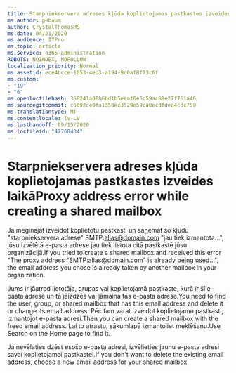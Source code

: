 ```yaml
---
title: Starpniekservera adreses kļūda koplietojamas pastkastes izveides laikā
ms.author: pebaum
author: CrystalThomasMS
ms.date: 04/21/2020
ms.audience: ITPro
ms.topic: article
ms.service: o365-administration
ROBOTS: NOINDEX, NOFOLLOW
localization_priority: Normal
ms.assetid: ece4bcce-1053-4ed3-a194-9d0af8f73c6f
ms.custom:
- "19"
- "6"
ms.openlocfilehash: 368241a08b6bd1b5eeaf6e5c59ac68e27f761a46
ms.sourcegitcommit: c6692ce0fa1358ec3529e59ca0ecdfdea4cdc759
ms.translationtype: MT
ms.contentlocale: lv-LV
ms.lasthandoff: 09/15/2020
ms.locfileid: "47768434"
---
```

# <a name="proxy-address-error-while-creating-a-shared-mailbox"></a><span data-ttu-id="3c218-102">Starpniekservera adreses kļūda koplietojamas pastkastes izveides laikā</span><span class="sxs-lookup"><span data-stu-id="3c218-102">Proxy address error while creating a shared mailbox</span></span>

<span data-ttu-id="3c218-103">Ja mēģinājāt izveidot koplietotu pastkasti un saņēmāt šo kļūdu "starpniekservera adrese" SMTP:alias@domain.com "jau tiek izmantota...", jūsu izvēlētā e-pasta adrese jau tiek lietota citā pastkastē jūsu organizācijā.</span><span class="sxs-lookup"><span data-stu-id="3c218-103">If you tried to create a shared mailbox and received this error "The proxy address "SMTP:alias@domain.com" is already being used…", the email address you chose is already taken by another mailbox in your organization.</span></span>
  
<span data-ttu-id="3c218-104">Jums ir jāatrod lietotāja, grupas vai koplietojamā pastkaste, kurā ir šī e-pasta adrese un tā jāizdzēš vai jāmaina tās e-pasta adrese.</span><span class="sxs-lookup"><span data-stu-id="3c218-104">You need to find the user, group, or shared mailbox that has this email address and delete it or change its email address.</span></span> <span data-ttu-id="3c218-105">Pēc tam varat izveidot koplietojamu pastkasti, izmantojot e-pasta adresi.</span><span class="sxs-lookup"><span data-stu-id="3c218-105">Then you can create a shared mailbox with the freed email address.</span></span> <span data-ttu-id="3c218-106">Lai to atrastu, sākumlapā izmantojiet meklēšanu.</span><span class="sxs-lookup"><span data-stu-id="3c218-106">Use Search on the Home page to find it.</span></span>
  
<span data-ttu-id="3c218-107">Ja nevēlaties dzēst esošo e-pasta adresi, izvēlieties jaunu e-pasta adresi savai koplietojamai pastkastei.</span><span class="sxs-lookup"><span data-stu-id="3c218-107">If you don't want to delete the existing email address, choose a new email address for your shared mailbox.</span></span>
  